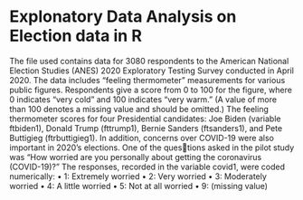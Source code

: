 # Explonatory Data Analysis on Election data in R
The file used contains data for 3080 respondents to the American National Election Studies (ANES) 2020 Exploratory Testing Survey conducted in April 2020. The data includes “feeling thermometer” measurements for various public figures. Respondents give a score from 0 to 100 for the figure, where 0 indicates “very cold” and 100 indicates “very warm.” (A value of more than 100 denotes a missing value and should be omitted.) The feeling thermometer scores for four Presidential candidates: Joe Biden (variable ftbiden1), Donald Trump (fttrump1), Bernie Sanders (ftsanders1), and Pete Buttigieg (ftrbuttigieg1). In addition, concerns over COVID-19 were also important in 2020’s elections. One of the questions asked in the pilot study was “How worried are you personally about getting the coronavirus (COVID-19)?” The responses, recorded in the variable covid1, were coded numerically:
• 1: Extremely worried
• 2: Very worried
• 3: Moderately worried
• 4: A little worried
• 5: Not at all worried
• 9: (missing value)
